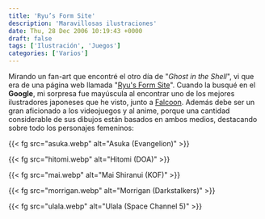 ```yaml
---
title: 'Ryu’s Form Site'
description: 'Maravillosas ilustraciones'
date: Thu, 28 Dec 2006 10:19:43 +0000
draft: false
tags: ['Ilustración', 'Juegos']
categories: ['Varios']
---
```


Mirando un fan-art que encontré el otro día de "_Ghost in the Shell_", vi que era de una página web llamada "[Ryu's Form Site](https://web.archive.org/web/20060718003104/http://www.geocities.jp/iwamitsujp/1.html)". Cuando la busqué en el **Google**, mi sorpresa fue mayúscula al encontrar uno de los mejores ilustradores japoneses que he visto, junto a [Falcoon](http://en.wikipedia.org/wiki/Falcoon). Además debe ser un gran aficionado a los videojuegos y al anime, porque una cantidad considerable de sus dibujos están basados en ambos medios, destacando sobre todo los personajes femeninos:

{{< fg src="asuka.webp" alt="Asuka (Evangelion)" >}}

{{< fg src="hitomi.webp" alt="Hitomi (DOA)" >}}

{{< fg src="mai.webp" alt="Mai Shiranui (KOF)" >}}

{{< fg src="morrigan.webp" alt="Morrigan (Darkstalkers)" >}}

{{< fg src="ulala.webp" alt="Ulala (Space Channel 5)" >}}

